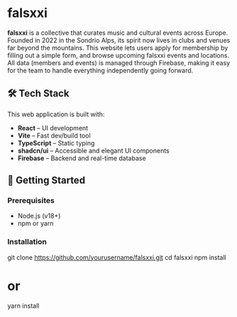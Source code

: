 # falsxxi

**falsxxi** is a collective that curates music and cultural events across Europe. Founded in 2022 in the Sondrio Alps, its spirit now lives in clubs and venues far beyond the mountains.
This website lets users apply for membership by filling out a simple form, and browse upcoming falsxxi events and locations. All data (members and events) is managed through Firebase, making it easy for the team to handle everything independently going forward.

## 🛠 Tech Stack

This web application is built with:

- **React** – UI development
- **Vite** – Fast dev/build tool
- **TypeScript** – Static typing
- **shadcn/ui** – Accessible and elegant UI components
- **Firebase** – Backend and real-time database

## 🚀 Getting Started

### Prerequisites

- Node.js (v18+)
- npm or yarn

### Installation

git clone https://github.com/yourusername/falsxxi.git
cd falsxxi
npm install

# or

yarn install
